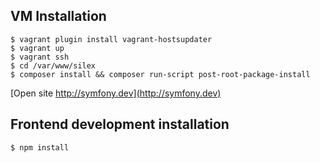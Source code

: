 ## VM Installation

    $ vagrant plugin install vagrant-hostsupdater
    $ vagrant up
    $ vagrant ssh
    $ cd /var/www/silex
    $ composer install && composer run-script post-root-package-install
    
[Open site http://symfony.dev](http://symfony.dev)
	
	
	
	
## Frontend development installation

    $ npm install